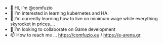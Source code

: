 - 👋 Hi, I’m @comfuzio
- 👀 I’m interested in learning kubernetes and HA.
- 🌱 I’m currently learning how to live on minimum wage while everything skyrocket in prices....
- 💞️ I’m looking to collaborate on Game development
- 📫 How to reach me ... https://comfuzio.eu / https://e-arena.gr 

<!---
comfuzio/comfuzio is a ✨ special ✨ repository because its `README.md` (this file) appears on your GitHub profile.
You can click the Preview link to take a look at your changes.
--->
